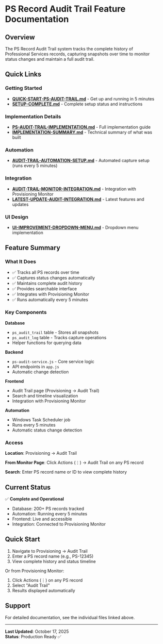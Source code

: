 # PS Record Audit Trail Feature Documentation

## Overview

The PS Record Audit Trail system tracks the complete history of Professional Services records, capturing snapshots over time to monitor status changes and maintain a full audit trail.

## Quick Links

### Getting Started
- **[QUICK-START-PS-AUDIT-TRAIL.md](./QUICK-START-PS-AUDIT-TRAIL.md)** - Get up and running in 5 minutes
- **[SETUP-COMPLETE.md](./SETUP-COMPLETE.md)** - Complete setup status and instructions

### Implementation Details
- **[PS-AUDIT-TRAIL-IMPLEMENTATION.md](./PS-AUDIT-TRAIL-IMPLEMENTATION.md)** - Full implementation guide
- **[IMPLEMENTATION-SUMMARY.md](./IMPLEMENTATION-SUMMARY.md)** - Technical summary of what was built

### Automation
- **[AUDIT-TRAIL-AUTOMATION-SETUP.md](./AUDIT-TRAIL-AUTOMATION-SETUP.md)** - Automated capture setup (runs every 5 minutes)

### Integration
- **[AUDIT-TRAIL-MONITOR-INTEGRATION.md](./AUDIT-TRAIL-MONITOR-INTEGRATION.md)** - Integration with Provisioning Monitor
- **[LATEST-UPDATE-AUDIT-INTEGRATION.md](./LATEST-UPDATE-AUDIT-INTEGRATION.md)** - Latest features and updates

### UI Design
- **[UI-IMPROVEMENT-DROPDOWN-MENU.md](./UI-IMPROVEMENT-DROPDOWN-MENU.md)** - Dropdown menu implementation

## Feature Summary

### What It Does
- ✅ Tracks all PS records over time
- ✅ Captures status changes automatically
- ✅ Maintains complete audit history
- ✅ Provides searchable interface
- ✅ Integrates with Provisioning Monitor
- ✅ Runs automatically every 5 minutes

### Key Components

**Database**
- `ps_audit_trail` table - Stores all snapshots
- `ps_audit_log` table - Tracks capture operations
- Helper functions for querying data

**Backend**
- `ps-audit-service.js` - Core service logic
- API endpoints in `app.js`
- Automatic change detection

**Frontend**
- Audit Trail page (Provisioning → Audit Trail)
- Search and timeline visualization
- Integration with Provisioning Monitor

**Automation**
- Windows Task Scheduler job
- Runs every 5 minutes
- Automatic status change detection

### Access

**Location**: Provisioning → Audit Trail

**From Monitor Page**: Click Actions (⋮) → Audit Trail on any PS record

**Search**: Enter PS record name or ID to view complete history

## Current Status

✅ **Complete and Operational**
- Database: 200+ PS records tracked
- Automation: Running every 5 minutes
- Frontend: Live and accessible
- Integration: Connected to Provisioning Monitor

## Quick Start

1. Navigate to Provisioning → Audit Trail
2. Enter a PS record name (e.g., PS-12345)
3. View complete history and status timeline

Or from Provisioning Monitor:
1. Click Actions (⋮) on any PS record
2. Select "Audit Trail"
3. Results displayed automatically

## Support

For detailed documentation, see the individual files linked above.

---

**Last Updated**: October 17, 2025  
**Status**: Production Ready ✅

